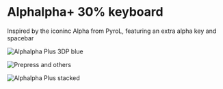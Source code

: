 # Alphalpha+ 30% keyboard
Inspired by the iconinc Alpha from PyroL, featuring an extra alpha key and spacebar

![Alphalpha Plus 3DP blue](https://user-images.githubusercontent.com/69826495/156270772-394afc01-1d1c-4c15-9df5-71d0f3ecb21b.jpg)

![Prepress and others](https://user-images.githubusercontent.com/69826495/149284118-286c86b3-cef6-4afc-b85c-3c93747531d1.jpeg)

![Alphalpha Plus stacked](https://user-images.githubusercontent.com/69826495/145111198-865fb3ac-7463-497f-ae04-7ddeeb020f69.jpeg)
